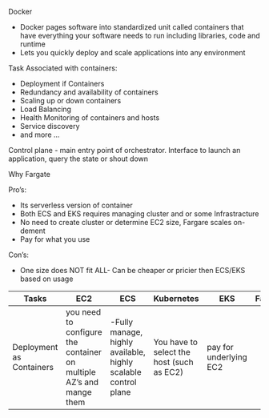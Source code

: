 
Docker
* Docker pages software into standardized unit called containers that have everything your software needs to run including libraries, code and runtime
* Lets you quickly deploy and scale applications into any environment  


Task Associated with containers:

* Deployment if Containers
* Redundancy and availability of containers
* Scaling up or down containers 
* Load Balancing
* Health Monitoring of containers and hosts
* Service discovery 
* and more …
 

Control plane - main entry point of orchestrator. Interface to launch an application, query the state or shout down 

Why Fargate

Pro’s:

* Its serverless version of container 
* Both ECS and EKS requires managing cluster and or some Infrastracture
* No need to create cluster or determine EC2 size, Fargare scales on-dement
* Pay for what you use

Con’s:

* One size does NOT fit ALL- Can be cheaper or pricier then ECS/EKS based on usage



|Tasks|EC2|ECS|Kubernetes|EKS|Fargate|
|-----|---|---|----------|---|-------|
|Deployment as Containers|you need to configure the container on multiple AZ’s and mange them|-Fully manage, highly available, highly scalable control plane|You have to select the host (such as EC2)|pay for underlying EC2|||

